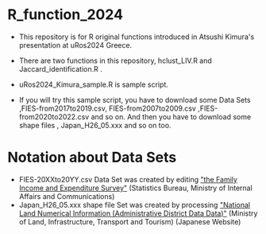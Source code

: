 # R_function_2024

- This repository is for R original functions introduced in Atsushi Kimura's presentation at uRos2024 Greece.
- There are two functions in this repository, hclust_LIV.R and Jaccard_identification.R .

- uRos2024_Kimura_sample.R is sample script.
- If you will try this sample script, you have to download some Data Sets ,FIES-from2017to2019.csv, FIES-from2007to2009.csv ,FIES-from2020to2022.csv and so on. And then you have to download some shape files , Japan_H26_05.xxx and so on too. 

# Notation about Data Sets
* FIES-20XXto20YY.csv Data Set  was created by editing ["the Family Income and Expenditure Survey"](https://www.stat.go.jp/english/data/kakei/index.html) (Statistics Bureau, Ministry of Internal Affairs and Communications)
* Japan_H26_05.xxx shape file Set  was created by processing ["National Land Numerical Information (Administrative District Data Data)"](https://nlftp.mlit.go.jp/ksj/gml/datalist/KsjTmplt-N03-2024.html) (Ministry of Land, Infrastructure, Transport and Tourism)  (Japanese Website)
